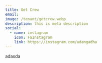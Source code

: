 ```yaml
---
title: Get Crew
email: 
image: /tenant/getcrew.webp
description: this is meta description
social:
  - name: instagram
    icon: FaInstagram
    link: https://instagram.com/adangadha
---
```

adasda